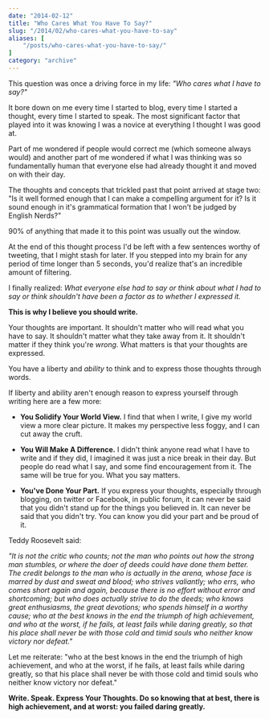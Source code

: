 ```yaml
---
date: "2014-02-12"
title: "Who Cares What You Have To Say?"
slug: "/2014/02/who-cares-what-you-have-to-say"
aliases: [
    "/posts/who-cares-what-you-have-to-say/"
]
category: "archive"
---
```


<p>This question was once a driving force in my life: <em>"Who cares what I have to say?"</em></p>

<p>It bore down on me every time I started to blog, every time I started a thought, every time I started to speak. The most significant factor that played into it was knowing I was a novice at everything I thought I was good at.</p>

<p>Part of me wondered if people would correct me (which someone always would) and another part of me wondered if what I was thinking was so fundamentally human that everyone else had already thought it and moved on with their day.</p>

<p>The thoughts and concepts that trickled past that point arrived at stage two: "Is it well formed enough that I can make a compelling argument for it? Is it sound enough in it's grammatical formation that I won't be judged by English Nerds?"</p>

<p>90% of anything that made it to this point was usually out the window.</p>

<p>At the end of this thought process I'd be left with a few sentences worthy of tweeting, that I might stash for later. If you stepped into my brain for any period of time longer than 5 seconds, you'd realize that's an incredible amount of filtering.</p>

<p>I finally realized: <em>What everyone else had to say or think about what I had to say or think shouldn't have been a factor as to whether I expressed it.</em></p>

<p><strong>This is why I believe you should write.</strong></p>

<p>Your thoughts are important. It shouldn't matter who will read what you have to say. It shouldn't matter what they take away from it. It shouldn't matter if they think you're <em>wrong</em>. What matters is that your thoughts are expressed.</p>

<p>You have a liberty and <em>ability</em> to think and to express those thoughts through words.</p>

<p>If liberty and ability aren't enough reason to express yourself through writing here are a few more:</p>

<ul>
<li><p><strong>You Solidify Your World View.</strong> I find that when I write, I give my world view a more clear picture. It makes my perspective less foggy, and I can cut away the cruft.</p></li>
<li><p><strong>You Will Make A Difference.</strong> I didn't think anyone read what I have to write and if they did, I imagined it was just a nice break in their day. But people do read what I say, and some find encouragement from it. The same will be true for you. What you say matters.</p></li>
<li><p><strong>You've Done Your Part.</strong> If you express your thoughts, especially through blogging, on twitter or Facebook, in public forum, it can never be said that you didn't stand up for the things you believed in. It can never be said that you didn't try. You can know you did your part and be proud of it.</p></li>
</ul>

<p>Teddy Roosevelt said:</p>

<p><em>"It is not the critic who counts; not the man who points out how the strong man stumbles, or where the doer of deeds could have done them better. The credit belongs to the man who is actually in the arena, whose face is marred by dust and sweat and blood; who strives valiantly; who errs, who comes short again and again, because there is no effort without error and shortcoming; but who does actually strive to do the deeds; who knows great enthusiasms, the great devotions; who spends himself in a worthy cause; who at the best knows in the end the triumph of high achievement, and who at the worst, if he fails, at least fails while daring greatly, so that his place shall never be with those cold and timid souls who neither know victory nor defeat."</em></p>

<p>Let me reiterate: <span class="marker"> "who at the best knows in the end the triumph of high achievement, and who at the worst, if he fails, at least fails while daring greatly, so that his place shall never be with those cold and timid souls who neither know victory nor defeat." </span></p>

<p><strong>Write. Speak. Express Your Thoughts. Do so knowing that at best, there is high achievement, and at worst: you failed daring greatly.</strong></p>


